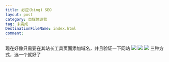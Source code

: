 ```yaml
---
title: 必应(bing) SEO
layout: post
category: 自媒体运营
tag: 未完成
DestinationFileName: index.html
comment:
---
```


现在好像只需要在其站长工具页面添加域名，并且验证一下网站
![](../../assets/image1/2020/12/20201203-164540.png)
![](../../assets/image1/2020/12/20201203-164702.png)
![](../../assets/image1/2020/12/20201203-164637.png)
三种方式，选一个就好了
